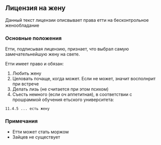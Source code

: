## Лицензия на жену

Данный текст лицензии описвывает права етти на бесконтрольное женообладание

### Основные положения

Етти, подписывая лицензию, признает, что выбрал самую замечательнейшую жену на свете.

Етти имеет право и обязан:
1. Любить жену
2. Целовать почаще, когда может. Если не может, значит восполнрит при встрече
3. Делать лизь (не считается при этом психом)
4. Съесть немного (если оч аппетитная), в соответствии с прошраммой обучения етьского университета:
```
11.4.5 ... есть жену
```
### Примечания
- Етти может стать моржом
- Зайцев не существует
